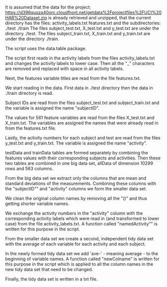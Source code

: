 It is assumed that the data for the project: https://d396qusza40orc.cloudfront.net/getdata%2Fprojectfiles%2FUCI%20HAR%20Dataset.zip is already retrieved and unzipped, that the current directory has the files: activity_labels.txt
                                                                  features.txt
and the subdirectories: ./test
                        ./train
The files subject_test.txt, X_test.txt and y_test.txt are under the directory ./test.
The files subject_train.txt, X_train.txt and y_train.txt are under the directory ./train.

The script uses the data.table package.

The script first reads in the activity labels from the files activity_labels.txt and 
changes the activity labels to lower case. Then all the "_" characters are removed and replaced with  space in all activity labels.

Next, the features variable titles are read from the file features.txt.

We start reading in the data. First data in ./test directory then the data in ./train directory is read.

Subject IDs are read from the files subject_test.txt and subject_train.txt and the variable is assigned the name "subjectID".

The values for 561 feature variables are read from the files X_test.txt and X_train.txt. The variables are assigned the names that were already read in from the features.txt file.

Lastly, the activity numbers for each subject and test are read from the files y_test.txt and y_train.txt. The variable is assigned the name "activity".

testData and trainData tables are formed separately by combining the features values with their corresponding subjects and activities. Then these two tables are combined in one big data set, allData of dimension 10299 rows and 563 columns.

From the big data set we extract only the columns that are mean and standard deviations of the measurements. Combining these columns with the "subjectID"" and "activity" columns we form the smaller data set. 

We clean the original column names by removing all the "()" and thus getting shorter variable names.

We exchange the activity numbers in the "activity" column with the corresponding activity labels which were read in (and transformed to lower case) from the file activity_labels.txt. A function called "namedActivity"" is written for this purpose in the script.

From the smaller data set we create a second, independent tidy data set with the average of each variable for each activity and each subject.

In the newly formed tidy data set we add 'ave-' - meaning average - to the beginning of variable names. A 
function called "newColname" is written for this purpose in the script which is applied to all the column names in the new tidy data set that need to be changed.

Finally, the tidy data set is written in a txt file.
